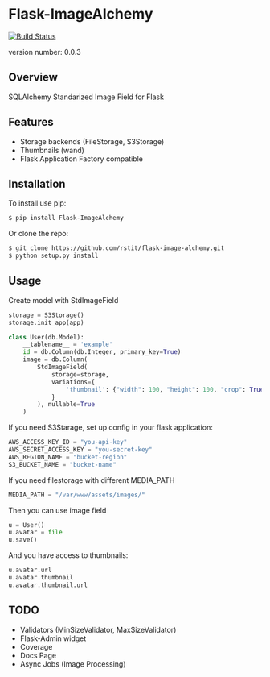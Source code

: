 Flask-ImageAlchemy
===============================
[![Build Status](https://travis-ci.org/rstit/flask-image-alchemy.svg?branch=master)](https://travis-ci.org/rstit/flask-image-alchemy)

version number: 0.0.3

Overview
--------

SQLAlchemy Standarized Image Field for Flask

Features
--------
- Storage backends (FileStorage, S3Storage)
- Thumbnails (wand)
- Flask Application Factory compatible

Installation
--------------------

To install use pip:
```bash
$ pip install Flask-ImageAlchemy
```

Or clone the repo:
```bash
$ git clone https://github.com/rstit/flask-image-alchemy.git
$ python setup.py install
```
Usage
-----
Create model with StdImageField
```python
storage = S3Storage()
storage.init_app(app)

class User(db.Model):
    __tablename__ = 'example'
    id = db.Column(db.Integer, primary_key=True)
    image = db.Column(
        StdImageField(
            storage=storage,
            variations={
                'thumbnail': {"width": 100, "height": 100, "crop": True}
            }
        ), nullable=True
    )
```
If you need S3Starage, set up config in your flask application:
```python
AWS_ACCESS_KEY_ID = "you-api-key"
AWS_SECRET_ACCESS_KEY = "you-secret-key"
AWS_REGION_NAME = "bucket-region"
S3_BUCKET_NAME = "bucket-name"
```


If you need filestorage with different MEDIA_PATH
```python
MEDIA_PATH = "/var/www/assets/images/"
```

Then you can use image field
```python
u = User()
u.avatar = file
u.save()
```
And you have access to thumbnails:
```python
u.avatar.url
u.avatar.thumbnail
u.avatar.thumbnail.url
```


TODO
------------
* Validators (MinSizeValidator, MaxSizeValidator)
* Flask-Admin widget
* Coverage
* Docs Page
* Async Jobs (Image Processing)